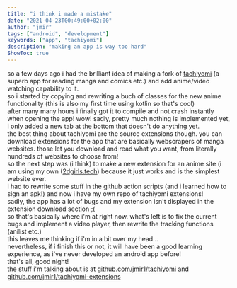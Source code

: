 ```yaml
---
title: "i think i made a mistake"
date: "2021-04-23T00:49:00+02:00"
author: "jmir"
tags: ["android", "development"]
keywords: ["app", "tachiyomi"]
description: "making an app is way too hard"
ShowToc: true
---
```

so a few days ago i had the brilliant idea of making a fork of [tachiyomi](https://github.com/tachiyomiorg/tachiyomi) (a superb app for reading manga and comics etc.)
and add anime/video watching capability to it.  
so i started by copying and rewriting a buch of classes for the new anime functionality (this is also my first time using kotlin so that's cool)  
after many many hours i finally got it to compile and not crash instantly when opening the app! wow! sadly, pretty much nothing is implemented yet,
i only added a new tab at the bottom that doesn't do anything yet.  
the best thing about tachiyomi are the source extensions though. you can download extensions for the app that are basically webscrapers of manga websites.
those let you download and read what you want, from literally hundreds of websites to choose from!  
so the next step was (i think) to make a new extension for an anime site (i am using my own ([2dgirls.tech](https://2dgirls.tech)) because it just works and is the simplest website ever.  
i had to rewrite some stuff in the github action scripts (and i learned how to sign an apk!) and now i have my own repo of tachiyomi extensions!  
sadly, the app has a lot of bugs and my extension isn't displayed in the extension download section ;(  
so that's basically where i'm at right now. what's left is to fix the current bugs and implement a video player, then rewrite the tracking functions (anilist etc.)  
this leaves me thinking if i'm in a bit over my head...  
nevertheless, if i finish this or not, it will have been a good learning experience, as i've never developed an android app before!  
that's all, good night!  
the stuff i'm talking about is at [github.com/jmir1/tachiyomi](https://github.com/jmir1/tachiyomi) and [github.com/jmir1/tachiyomi-extensions](https://github.com/jmir1/tachiyomi-extensions)
